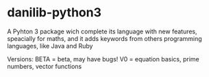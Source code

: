 # danilib-python3
A Pyhton 3 package wich complete its language with new features, speacially for maths, and it adds keywords from others programming languages, like Java and Ruby

Versions:
BETA = beta, may have bugs!
V0 = equation basics, prime numbers, vector functions
